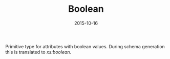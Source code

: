 ﻿---
title: Boolean
toc: false
type: specs
date: "2015-10-16"
draft: false
specification: VEC
version: 1.1.2
documentType: "Recommendation"
elementType: Class
classes:
  - Boolean
menu_name: vec-1.1.2
---
<p> Primitive type for attributes with boolean values. During schema generation this is translated to <i>xs:boolean</i>.      </p>